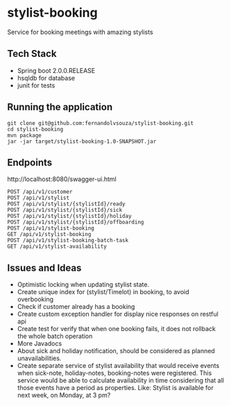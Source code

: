 # stylist-booking
Service for booking meetings with amazing stylists

## Tech Stack
* Spring boot 2.0.0.RELEASE
* hsqldb for database
* junit for tests

## Running the application
```
git clone git@github.com:fernandolvsouza/stylist-booking.git
cd stylist-booking
mvn package
jar -jar target/stylist-booking-1.0-SNAPSHOT.jar
```

## Endpoints
http://localhost:8080/swagger-ui.html
```
POST /api/v1/customer
POST /api/v1/stylist
POST /api/v1/stylist/{stylistId}/ready
POST /api/v1/stylist/{stylistId}/sick
POST /api/v1/stylist/{stylistId}/holiday
POST /api/v1/stylist/{stylistId}/offboarding
POST /api/v1/stylist-booking
GET /api/v1/stylist-booking
POST /api/v1/stylist-booking-batch-task
GET /api/v1/stylist-availability
```


## Issues and Ideas
* Optimistic locking when updating stylist state.
* Create unique index for (stylist/Timelot) in booking, to avoid overbooking
* Check if customer already has a booking
* Create custom exception handler for display nice responses on restful api
* Create test for verify that when one booking fails, it does not rollback the whole batch operation 
* More Javadocs
* About sick and holiday notification, should be considered as planned unavailabilities.
* Create separate service of stylist availability that would receive events when sick-note, holiday-notes, booking-notes were registered. This service would be able to calculate availability in time considering that all those events have a period as properties. Like: Stylist is available for next week, on Monday, at 3 pm? 


